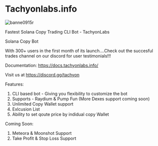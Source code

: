 # Tachyonlabs.info

![banne0915r](https://github.com/user-attachments/assets/ead70f69-9124-4dfd-a62c-85d72da7f591)


Fastest Solana Copy Trading CLI Bot - TachyonLabs

Solana Copy Bot

With 300+ users in the first month of its launch....Check out the succesful trades channel on our discord for user testimonials!!!

Documentation: https://docs.tachyonlabs.info/

Visit us at https://discord.gg/tachyon


Features:

1) CLI based bot - Giving you flexibility to customize the bot
2) Supports - Raydium & Pump Fun (More Dexes support coming soon)
3) Unlimited Copy Wallet support
4) Exlcusion List
5) Ability to set qoute price by indidual copy Wallet

Coming Soon:

1) Meteora & Moonshot Support
2) Take Profit & Stop Loss Support

